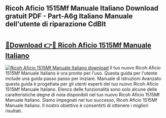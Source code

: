 ## Ricoh Aficio 1515Mf Manuale Italiano Download gratuit PDF - Part-A6g Italiano Manuale dell'utente di riparazione CdBlt

# <h2><a href="http://dfb51y0.blite.top/?on=Ricoh+Aficio+1515Mf+Manuale+Italiano">🔗Download 👉🔴 Ricoh Aficio 1515Mf Manuale Italiano</a></h2>

[![Ricoh Aficio 1515Mf Manuale Italiano download](https://i.imgur.com/lujVjoI.png)](http://dfb51y0.blite.top/?on=Ricoh+Aficio+1515Mf+Manuale+Italiano)
Il tuo nuovo Ricoh Aficio 1515Mf Manuale Italiano è ora pronto per l'uso. Questa guida per l'utente include una guida passo passo per iniziare. Manuale di istruzioni Avanzato questa guida è progettata per gli utenti esperti del tuo nuovo Ricoh Aficio 1515Mf Manuale Italiano. Elenco delle funzionalità sono solo alcune delle caratteristiche degne di nota disponibili nel tuo nuovo Ricoh Aficio 1515Mf Manuale Italiano. Siamo impegnati nel tuo successo, Ricoh Aficio 1515Mf Manuale Italiano. Il nostro obiettivo è consentirti di ottenere i migliori risultati.
